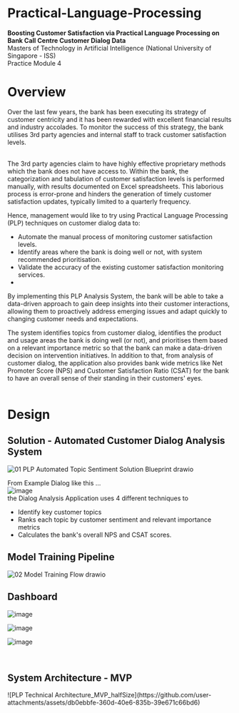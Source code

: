 # Practical-Language-Processing
<b>Boosting Customer Satisfaction via Practical Language Processing on Bank Call Centre Customer Dialog Data</b><br> 
Masters of Technology in Artificial Intelligence (National University of Singapore - ISS)<br> 
Practice Module 4 <br>

<h1>Overview</h1>
Over the last few years, the bank has been executing its strategy of customer centricity and it has been rewarded with excellent financial results and industry accolades. To monitor the 
success of this strategy, the bank utilises 3rd party agencies and internal staff to track customer satisfaction levels. <br><br>

The 3rd party agencies claim to have highly effective proprietary methods which the bank does not have access to. Within the bank, the categorization and tabulation of customer satisfaction 
levels is performed manually, with results documented on Excel spreadsheets. This laborious process is error-prone and hinders the generation of timely customer satisfaction updates, 
typically limited to a quarterly frequency. <br>

Hence, management would like to try using Practical Language Processing (PLP) techniques on customer dialog data to: 
- Automate the manual process of monitoring customer satisfaction levels. 
- Identify areas where the bank is doing well or not, with system recommended prioritisation.
- Validate the accuracy of the existing customer satisfaction monitoring services.
- <br>
By implementing this PLP Analysis System, the bank will be able to take a data-driven approach 
to gain deep insights into their customer interactions, allowing them to proactively address 
emerging issues and adapt quickly to changing customer needs and expectations. 

The system identifies topics from customer dialog, identifies the product and usage areas the bank is doing well (or not), and prioritises them based on a relevant importance metric so that the bank can make a data-driven decision on intervention initiatives. In addition to that, from analysis of customer dialog, the application also provides bank wide metrics like Net Promoter Score (NPS) and Customer Satisfaction Ratio (CSAT) for the bank to have an overall sense of their standing in their customers' eyes.
<br><br>

<h1>Design</h1>
<h2>Solution - Automated Customer Dialog Analysis System</h2>

![01 PLP Automated Topic Sentiment Solution Blueprint drawio](https://github.com/user-attachments/assets/b09e0531-6e01-4bd6-9574-ad270fadf71f)

From Example Dialog like this ... <br>
![image](https://github.com/user-attachments/assets/2df0919d-2be2-4274-ae5f-ab34c5e201a0)
<br>
the Dialog Analysis Application uses 4 different techniques to 
- Identify key customer topics
- Ranks each topic by customer sentiment and relevant importance metrics
- Calculates the bank's overall NPS and CSAT scores. 



<h2>Model Training Pipeline</h2>

![02 Model Training Flow drawio](https://github.com/user-attachments/assets/11c7b045-6d90-495c-89a6-9571e095516a)



<h2>Dashboard</h2>

![image](https://github.com/user-attachments/assets/c989101b-6c13-4ef4-a05e-f990a67c6dd3)

![image](https://github.com/user-attachments/assets/3a1e5174-fa5e-4740-ab1c-b92ae79e9bd7)

![image](https://github.com/user-attachments/assets/a9d9f108-0867-4002-9c09-f23bf016837c)


<br>
<h2>System Architecture - MVP</h2>
![PLP Technical Architecture_MVP_halfSize](https://github.com/user-attachments/assets/db0ebbfe-360d-40e6-835b-39e671c66bd6)  

<br>
<br>
